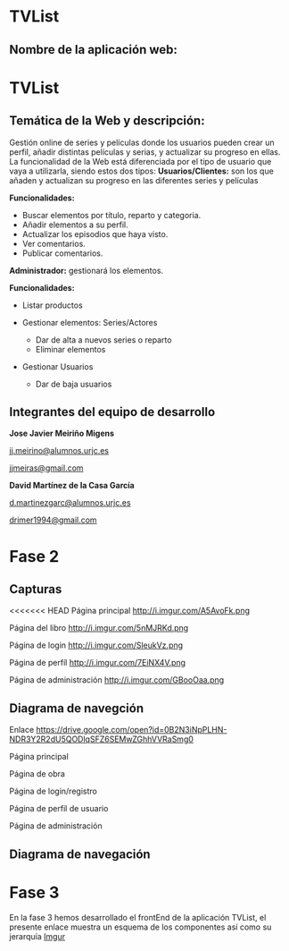 # TVList

## Nombre de la aplicación web: 
# TVList

## Temática de la Web y descripción: 
Gestión online de series y películas donde los usuarios pueden crear un perfil, añadir distintas películas y serias, y actualizar su progreso en ellas.
La funcionalidad de la Web está diferenciada por el tipo de usuario que vaya a utilizarla, siendo estos dos tipos: 
**Usuarios/Clientes:** son los que añaden y actualizan su progreso en las diferentes series y películas

__Funcionalidades:__
* Buscar elementos por título, reparto y categoria.
* Añadir elementos a su perfil.
* Actualizar los episodios que haya visto.
* Ver comentarios.
* Publicar comentarios.

**Administrador:** gestionará los elementos.

__Funcionalidades:__
* Listar productos
* Gestionar elementos: Series/Actores
  * Dar de alta a nuevos series o reparto
  * Eliminar elementos

* Gestionar Usuarios
  * Dar de baja usuarios

## Integrantes del equipo de desarrollo

__Jose Javier Meiriño Migens__

jj.meirino@alumnos.urjc.es

jjmeiras@gmail.com

__David Martínez de la Casa García__

d.martinezgarc@alumnos.urjc.es

drimer1994@gmail.com
# Fase 2

## Capturas
<<<<<<< HEAD
Página principal http://i.imgur.com/A5AvoFk.png

Página del libro http://i.imgur.com/5nMJRKd.png

Página de login http://i.imgur.com/SleukVz.png

Página de perfíl http://i.imgur.com/7EiNX4V.png

Página de administración http://i.imgur.com/GBooOaa.png

## Diagrama de navegción
Enlace https://drive.google.com/open?id=0B2N3iNpPLHN-NDR3Y2R2dU5QODlqSFZ6SEMwZGhhVVRaSmg0

Página principal

Página de obra

Página de login/registro

Página de perfil de usuario

Página de administración

## Diagrama de navegación


# Fase 3

En la fase 3 hemos desarrollado el frontEnd de la aplicación TVList, el presente enlace muestra un esquema de los componentes así como su jerarquía
[Imgur](http://i.imgur.com/fahJPt3.jpg)
